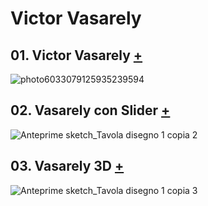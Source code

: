 # Victor Vasarely

## 01. Victor Vasarely [+](https://editor.p5js.org/RobertoAlesi/full/bg0A77Ylt)
![photo6033079125935239594](https://user-images.githubusercontent.com/76455356/114691873-67babf80-9d18-11eb-918d-3ebfec44aa1f.jpg)

## 02. Vasarely con Slider [+](https://editor.p5js.org/RobertoAlesi/full/FnV-5z4LS)
![Anteprime sketch_Tavola disegno 1 copia 2](https://user-images.githubusercontent.com/76455356/114692200-b36d6900-9d18-11eb-8fad-bdbd795f042d.png)

## 03. Vasarely 3D [+](https://editor.p5js.org/RobertoAlesi/full/yU2Y_lBqq)
![Anteprime sketch_Tavola disegno 1 copia 3](https://user-images.githubusercontent.com/76455356/114693352-cd5b7b80-9d19-11eb-9d08-fcbfdcb6a90a.png)
